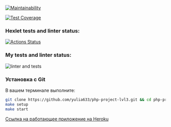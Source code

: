 [![Maintainability](https://api.codeclimate.com/v1/badges/0a9a14909cb9ad67e5e9/maintainability)](https://codeclimate.com/github/yulia633/php-project-lvl3/maintainability)

[![Test Coverage](https://api.codeclimate.com/v1/badges/0a9a14909cb9ad67e5e9/test_coverage)](https://codeclimate.com/github/yulia633/php-project-lvl3/test_coverage)

### Hexlet tests and linter status:
[![Actions Status](https://github.com/yulia633/php-project-lvl3/workflows/hexlet-check/badge.svg)](https://github.com/yulia633/php-project-lvl3/actions)

### My tests and linter status:
![linter and tests](https://github.com/yulia633/php-project-lvl3/workflows/linter%20and%20tests/badge.svg)

### Установка с Git

В вашем терминале выполните:

```bash
git clone https://github.com/yulia633/php-project-lvl3.git && cd php-project-lvl3-main
make setup
make start
```

[Cсылка на работающее приложение на Heroku](http://yulia633-url-analyzer.herokuapp.com/)
